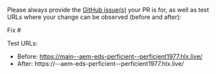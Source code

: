 Please always provide the [GitHub issue(s)](../issues) your PR is for, as well as test URLs where your change can be observed (before and after):

Fix #<gh-issue-id>

Test URLs:
- Before: https://main--aem-eds-perficient--perficient1977.hlx.live/
- After: https://<branch>--aem-eds-perficient--perficient1977.hlx.live/
